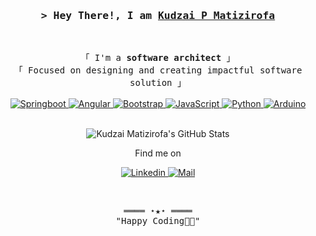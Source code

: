 
<!-- Title -->
<h3 align="center">
        <samp>&gt; Hey There!, I am
                <b><a target="_blank" href="https://github.com/kudzaiprichard/">Kudzai P Matizirofa</a></b>
        </samp>
</h3>
<br>

<p align="center">
        <!-- Intro -->
        <samp>
                「 I'm a <b>software architect</b> 」
                <br>
                「 Focused on designing and creating impactful software solution 」
                <br>
                <br>
        </samp>
        <!-- Technologies -->
        <!-- Springboot -->
        <a href="https://github.com/kudzaiprichard?tab=repositories" target="_blank"><img alt="Springboot"
                        src="https://img.shields.io/badge/-Springboot-00979D?style=flat-square&logo=springboot&logoColor=white">
        </a>
        <!-- Angular -->
        <a href="https://github.com/kudzaiprichard?tab=repositories" target="_blank"><img alt="Angular"
                        src="https://img.shields.io/badge/-Angular-10172a?style=flat-square&logo=Angular&logoColor=37bcf8">
        </a>
        <!-- Bootstrap -->
        <a href="https://github.com/kudzaiprichard?tab=repositories" target="_blank"><img alt="Bootstrap"
                        src="https://img.shields.io/badge/-Bootstrap-white?style=flat-square&logo=Bootstrap&logoColor=black">
        </a>
        <!-- JavaScript -->
        <a href="https://github.com/kudzaiprichard?tab=repositories" target="_blank"><img alt="JavaScript"
                        src="https://img.shields.io/badge/-JavaScript-white?style=flat-square&logo=JavaScript&logoColor=black">
        </a>
        <!-- Python -->
        <a href="https://github.com/kudzaiprichard?tab=repositories" target="_blank"><img alt="Python"
                        src="https://img.shields.io/badge/-Python-10172a?style=flat-square&logo=Python&logoColor=37bcf8">
        </a>
        <!-- Tensorflow -->
        <a href="https://github.com/kudzaiprichard?tab=repositories" target="_blank"><img alt="Arduino"
                        src="https://img.shields.io/badge/-Tensorflow-00979D?style=flat-square&logo=Tensorflow&logoColor=white">
        </a>
</p>

<!-- Details Section -->
<div align="center">
    <p align="center">
        <br>
        <!-- Activity Widget -->
        <img alt="Kudzai Matizirofa's GitHub Stats"
                src="https://github-readme-stats.vercel.app/api?username=kudzaiprichard&show_icons=true&theme=radical" />
        <br>
        <!-- Social Links -->
        <p>Find me on</p>
        <!-- Linkedin -->
        <a href="https://www.linkedin.com/in/kudzai-prichard/" target="_blank"><img alt="Linkedin"
                src="https://img.shields.io/badge/-Linkedin-0A66C2?style=flat-square&logo=Linkedin&logoColor=white">
        </a>
        <!-- Mail -->
        <a href="mailto:connect.kudzaiprichard@gmail.com" target="_blank"><img alt="Mail"
                src="https://img.shields.io/badge/-G Mail-EA4335?style=flat-square&logo=Gmail&logoColor=white">
        </a>
    </p>
</div>
<br>

<!-- Footer -->
<samp>
    <p align="center">
        ════ ⋆★⋆ ════
        <br>
        "Happy Coding👨‍💻"
    </p>
</samp>
